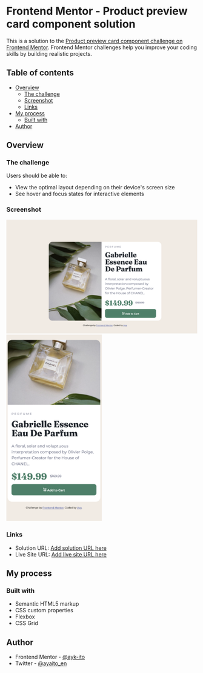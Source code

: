 # Frontend Mentor - Product preview card component solution

This is a solution to the [Product preview card component challenge on Frontend Mentor](https://www.frontendmentor.io/challenges/product-preview-card-component-GO7UmttRfa). Frontend Mentor challenges help you improve your coding skills by building realistic projects.

## Table of contents

- [Overview](#overview)
  - [The challenge](#the-challenge)
  - [Screenshot](#screenshot)
  - [Links](#links)
- [My process](#my-process)
  - [Built with](#built-with)
- [Author](#author)

## Overview

### The challenge

Users should be able to:

- View the optimal layout depending on their device's screen size
- See hover and focus states for interactive elements

### Screenshot

![](./screenshot_pc.png)
<img src="screenshot_mobile.png" width="50%">

### Links

- Solution URL: [Add solution URL here](https://github.com/ayk-ito/FrontendMentor-Challenges/tree/a75b061a238967366b65ce559ec2890bc32d57de/product-preview-card-component-main)
- Live Site URL: [Add live site URL here](https://ayk-ito.github.io/FrontendMentor-Challenges/product-preview-card-component-main/)

## My process

### Built with

- Semantic HTML5 markup
- CSS custom properties
- Flexbox
- CSS Grid

## Author

- Frontend Mentor - [@ayk-ito](https://www.frontendmentor.io/profile/ayk-ito)
- Twitter - [@ayaito_en](https://www.twitter.com/ayaito_en)
